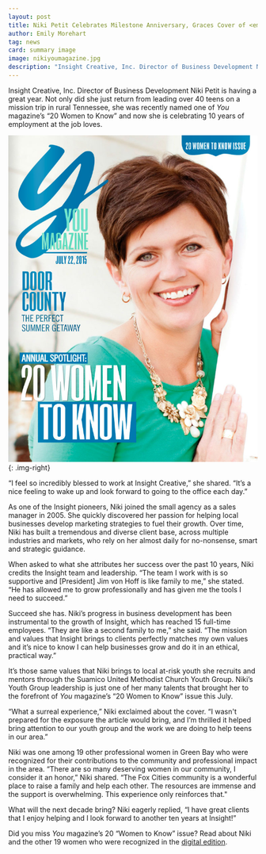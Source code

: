 ```yaml
---
layout: post
title: Niki Petit Celebrates Milestone Anniversary, Graces Cover of <em>You</em> magazine
author: Emily Morehart
tag: news
card: summary image
image: nikiyoumagazine.jpg
description: "Insight Creative, Inc. Director of Business Development Niki Petit is having a great year. Not only did she just return from leading over 40 teens on a mission trip in rural Tennessee, she was recently named one of <em>You</em> magazine’s “20 Women to Know” and now she is celebrating 10 years of employment at the job loves."
---
```


Insight Creative, Inc. Director of Business Development Niki Petit is having a great year. Not only did she just return from leading over 40 teens on a mission trip in rural Tennessee, she was recently named one of *You* magazine’s “20 Women to Know” and now she is celebrating 10 years of employment at the job loves.

![Niki Petit You Magazine Cover](/img/nikiyoumagazine.jpg){: .img-right}

“I feel so incredibly blessed to work at Insight Creative,” she shared. “It’s a nice feeling to wake up and look forward to going to the office each day.”

As one of the Insight pioneers, Niki joined the small agency as a sales manager in 2005. She quickly discovered her passion for helping local businesses develop marketing strategies to fuel their growth. Over time, Niki has built a tremendous and diverse client base, across multiple industries and markets, who rely on her almost daily for no-nonsense, smart and strategic guidance.

When asked to what she attributes her success over the past 10 years, Niki credits the Insight team and leadership. “The team I work with is so supportive and [President] Jim von Hoff is like family to me,” she stated. “He has allowed me to grow professionally and has given me the tools I need to succeed.”

Succeed she has. Niki’s progress in business development has been instrumental to the growth of Insight, which has reached 15 full-time employees. “They are like a second family to me,” she said. “The mission and values that Insight brings to clients perfectly matches my own values and it’s nice to know I can help businesses grow and do it in an ethical, practical way.”

It’s those same values that Niki brings to local at-risk youth she recruits and mentors through the Suamico United Methodist Church Youth Group. Niki’s Youth Group leadership is just one of her many talents that brought her to the forefront of *You* magazine’s “20 Women to Know” issue this July.

“What a surreal experience,” Niki exclaimed about the cover. “I wasn't prepared for the exposure the article would bring, and I’m thrilled it helped bring attention to our youth group and the work we are doing to help teens in our area.”

Niki was one among 19 other professional women in Green Bay who were recognized for their contributions to the community and professional impact in the area. “There are so many deserving women in our community, I consider it an honor,” Niki shared. “The Fox Cities community is a wonderful place to raise a family and help each other. The resources are immense and the support is overwhelming. This experience only reinforces that."

What will the next decade bring? Niki eagerly replied, “I have great clients that I enjoy helping and I look forward to another ten years at Insight!”

Did you miss *You* magazine’s 20 “Women to Know” issue? Read about Niki and the other 19 women who were recognized in the [digital edition](http://content.greenbaypressgazette.com/greenbay/issuu/you_july15.php).

